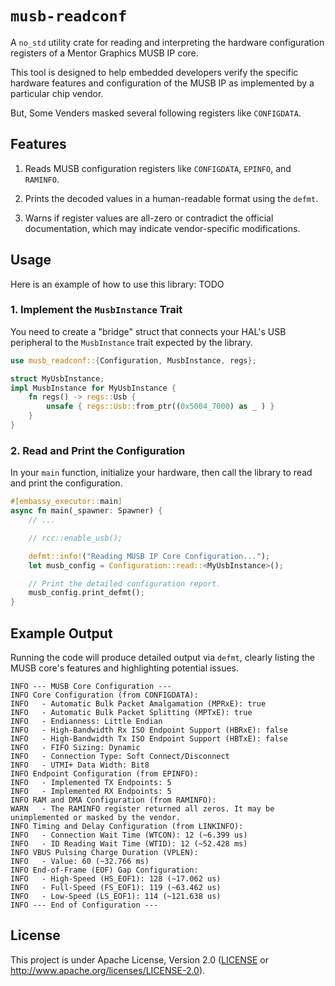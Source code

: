 # `musb-readconf`

A `no_std` utility crate for reading and interpreting the hardware configuration registers of a Mentor Graphics MUSB IP core.

This tool is designed to help embedded developers verify the specific hardware features and configuration of the MUSB IP as implemented by a particular chip vendor.

But, Some Venders masked several following registers like `CONFIGDATA`.

## Features

1. Reads MUSB configuration registers like `CONFIGDATA`, `EPINFO`, and `RAMINFO`.
2. Prints the decoded values in a human-readable format using the `defmt`.

3. Warns if register values are all-zero or contradict the official documentation, which may indicate vendor-specific modifications.

## Usage

Here is an example of how to use this library: TODO

### 1\. Implement the `MusbInstance` Trait

You need to create a "bridge" struct that connects your HAL's USB peripheral to the `MusbInstance` trait expected by the library.

```rust
use musb_readconf::{Configuration, MusbInstance, regs};

struct MyUsbInstance;
impl MusbInstance for MyUsbInstance {
    fn regs() -> regs::Usb {
        unsafe { regs::Usb::from_ptr((0x5004_7000) as _ ) }
    }
}
```

### 2\. Read and Print the Configuration

In your `main` function, initialize your hardware, then call the library to read and print the configuration.

```rust
#[embassy_executor::main]
async fn main(_spawner: Spawner) {
    // ...

    // rcc::enable_usb();

    defmt::info!("Reading MUSB IP Core Configuration...");
    let musb_config = Configuration::read::<MyUsbInstance>();

    // Print the detailed configuration report.
    musb_config.print_defmt();
}
```

## Example Output

Running the code will produce detailed output via `defmt`, clearly listing the MUSB core's features and highlighting potential issues.

```text
INFO --- MUSB Core Configuration ---
INFO Core Configuration (from CONFIGDATA):
INFO   - Automatic Bulk Packet Amalgamation (MPRxE): true
INFO   - Automatic Bulk Packet Splitting (MPTxE): true
INFO   - Endianness: Little Endian
INFO   - High-Bandwidth Rx ISO Endpoint Support (HBRxE): false
INFO   - High-Bandwidth Tx ISO Endpoint Support (HBTxE): false
INFO   - FIFO Sizing: Dynamic
INFO   - Connection Type: Soft Connect/Disconnect
INFO   - UTMI+ Data Width: Bit8
INFO Endpoint Configuration (from EPINFO):
INFO   - Implemented TX Endpoints: 5
INFO   - Implemented RX Endpoints: 5
INFO RAM and DMA Configuration (from RAMINFO):
WARN   - The RAMINFO register returned all zeros. It may be unimplemented or masked by the vendor.
INFO Timing and Delay Configuration (from LINKINFO):
INFO   - Connection Wait Time (WTCON): 12 (~6.399 us)
INFO   - ID Reading Wait Time (WTID): 12 (~52.428 ms)
INFO VBUS Pulsing Charge Duration (VPLEN):
INFO   - Value: 60 (~32.766 ms)
INFO End-of-Frame (EOF) Gap Configuration:
INFO   - High-Speed (HS_EOF1): 128 (~17.062 us)
INFO   - Full-Speed (FS_EOF1): 119 (~63.462 us)
INFO   - Low-Speed (LS_EOF1): 114 (~121.638 us)
INFO --- End of Configuration ---
```

## License

This project is under Apache License, Version 2.0 ([LICENSE](../LICENSE) or <http://www.apache.org/licenses/LICENSE-2.0>).